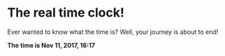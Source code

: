 # The real time clock!

Ever wanted to know what the time is? Well, your journey is about to end!

**The time is Nov 11, 2017, 16:17**